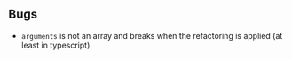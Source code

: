 ## Bugs

- `arguments` is not an array and breaks when the refactoring is applied (at least in typescript)